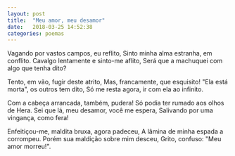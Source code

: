 ```yaml
---
layout: post
title:  "Meu amor, meu desamor"
date:   2018-03-25 14:52:38
categories: poemas
---
```


Vagando por vastos campos, eu reflito,
Sinto minha alma estranha, em conflito.
Cavalgo lentamente e sinto-me aflito,
Será que a machuquei com algo que tenha dito?

Tento, em vão, fugir deste atrito,
Mas, francamente, que esquisito!
"Ela está morta", os outros tem dito,
Só me resta agora, ir com ela ao infinito.

Com a cabeça arrancada, também, pudera!
Só podia ter rumado aos olhos de Hera.
Sei que lá, meu desamor, você me espera,
Salivando por uma vingança, como fera!

Enfeitiçou-me, maldita bruxa, agora padeceu,
A lâmina de minha espada a corrompeu.
Porém sua maldição sobre mim desceu,
Grito, confuso: "Meu amor morreu!".
